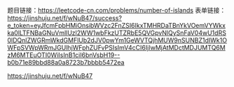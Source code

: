 题目链接：https://leetcode-cn.com/problems/number-of-islands
表单链接：https://jinshuju.net/f/wNuB47/success?e_token=eyJfcmFpbHMiOnsibWVzc2FnZSI6IkxTMHRDaTBnYkVOemVYWkxka0lLTFNBaGNuVmllUzl2WW1wbFkzUTZRbE5QVGpvNlQySnFaV04wU1dRS0lDQnlZWGRmWkdGMFlUb2dJV0pwYm1GeWVTQjhMUW9nSUNBZ1dIWk1OWFpSVWpWRmJGUlhjWFphZUFvPSIsImV4cCI6IjIwMjAtMDctMDJUMTQ6MzM6MTEuOTI0WiIsInB1ciI6bnVsbH19--b0b71e89bbd88a0a8723b7bbbb5472ea

https://jinshuju.net/f/wNuB47
